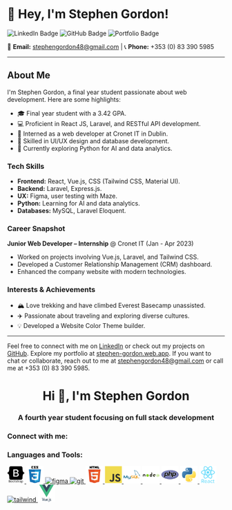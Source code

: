 # 👋 Hey, I'm Stephen Gordon!

![LinkedIn Badge](https://img.shields.io/badge/-LinkedIn-0077B5?style=flat-square&logo=linkedin&logoColor=white&link=https://www.linkedin.com/in/ste-gordon/)
![GitHub Badge](https://img.shields.io/badge/-GitHub-181717?style=flat-square&logo=github&logoColor=white&link=https://github.com/Stephen-Gordon/)
![Portfolio Badge](https://img.shields.io/badge/-Portfolio-1E90FF?style=flat-square&link=https://stephen-gordon.web.app/)

📧 **Email:** stephengordon48@gmail.com | 📞 **Phone:** +353 (0) 83 390 5985

---

## About Me

I'm Stephen Gordon, a final year student passionate about web development. Here are some highlights:

- 🎓 Final year student with a 3.42 GPA.
- 💻 Proficient in React JS, Laravel, and RESTful API development.
- 💼 Interned as a web developer at Cronet IT in Dublin.
- 🎨 Skilled in UI/UX design and database development.
- 🐍 Currently exploring Python for AI and data analytics.


### Tech Skills

- **Frontend:** React, Vue.js, CSS (Tailwind CSS, Material UI).
- **Backend:** Laravel, Express.js.
- **UX:** Figma, user testing with Maze.
- **Python:** Learning for AI and data analytics.
- **Databases:** MySQL, Laravel Eloquent.

### Career Snapshot

**Junior Web Developer – Internship** @ Cronet IT (Jan - Apr 2023)

- Worked on projects involving Vue.js, Laravel, and Tailwind CSS.
- Developed a Customer Relationship Management (CRM) dashboard.
- Enhanced the company website with modern technologies.

### Interests & Achievements

- 🏔️ Love trekking and have climbed Everest Basecamp unassisted.
- ✈️ Passionate about traveling and exploring diverse cultures.
- 💡 Developed a Website Color Theme builder.

---

Feel free to connect with me on [LinkedIn](https://www.linkedin.com/in/ste-gordon/) or check out my projects on [GitHub](https://github.com/Stephen-Gordon/). Explore my portfolio at [stephen-gordon.web.app](https://stephen-gordon.web.app/). If you want to chat or collaborate, reach out to me at stephengordon48@gmail.com or call me at +353 (0) 83 390 5985.





<h1 align="center">Hi 👋, I'm Stephen Gordon</h1>
<h3 align="center">A fourth year student focusing on full stack development</h3>

<h3 align="left">Connect with me:</h3>
<p align="left">
</p>

<h3 align="left">Languages and Tools:</h3>
<p align="left"> <a href="https://getbootstrap.com" target="_blank" rel="noreferrer"> <img src="https://raw.githubusercontent.com/devicons/devicon/master/icons/bootstrap/bootstrap-plain-wordmark.svg" alt="bootstrap" width="40" height="40"/> </a> <a href="https://www.w3schools.com/css/" target="_blank" rel="noreferrer"> <img src="https://raw.githubusercontent.com/devicons/devicon/master/icons/css3/css3-original-wordmark.svg" alt="css3" width="40" height="40"/> </a> <a href="https://www.figma.com/" target="_blank" rel="noreferrer"> <img src="https://www.vectorlogo.zone/logos/figma/figma-icon.svg" alt="figma" width="40" height="40"/> </a> <a href="https://git-scm.com/" target="_blank" rel="noreferrer"> <img src="https://www.vectorlogo.zone/logos/git-scm/git-scm-icon.svg" alt="git" width="40" height="40"/> </a> <a href="https://www.w3.org/html/" target="_blank" rel="noreferrer"> <img src="https://raw.githubusercontent.com/devicons/devicon/master/icons/html5/html5-original-wordmark.svg" alt="html5" width="40" height="40"/> </a> <a href="https://developer.mozilla.org/en-US/docs/Web/JavaScript" target="_blank" rel="noreferrer"> <img src="https://raw.githubusercontent.com/devicons/devicon/master/icons/javascript/javascript-original.svg" alt="javascript" width="40" height="40"/> </a> <a href="https://www.mysql.com/" target="_blank" rel="noreferrer"> <img src="https://raw.githubusercontent.com/devicons/devicon/master/icons/mysql/mysql-original-wordmark.svg" alt="mysql" width="40" height="40"/> </a> <a href="https://nodejs.org" target="_blank" rel="noreferrer"> <img src="https://raw.githubusercontent.com/devicons/devicon/master/icons/nodejs/nodejs-original-wordmark.svg" alt="nodejs" width="40" height="40"/> </a> <a href="https://www.php.net" target="_blank" rel="noreferrer"> <img src="https://raw.githubusercontent.com/devicons/devicon/master/icons/php/php-original.svg" alt="php" width="40" height="40"/> </a> <a href="https://www.python.org" target="_blank" rel="noreferrer"> <img src="https://raw.githubusercontent.com/devicons/devicon/master/icons/python/python-original.svg" alt="python" width="40" height="40"/> </a> <a href="https://reactjs.org/" target="_blank" rel="noreferrer"> <img src="https://raw.githubusercontent.com/devicons/devicon/master/icons/react/react-original-wordmark.svg" alt="react" width="40" height="40"/> </a> <a href="https://tailwindcss.com/" target="_blank" rel="noreferrer"> <img src="https://www.vectorlogo.zone/logos/tailwindcss/tailwindcss-icon.svg" alt="tailwind" width="40" height="40"/> </a> <a href="https://vuejs.org/" target="_blank" rel="noreferrer"> <img src="https://raw.githubusercontent.com/devicons/devicon/master/icons/vuejs/vuejs-original-wordmark.svg" alt="vuejs" width="40" height="40"/> </a> </p>
